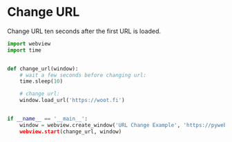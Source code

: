 # Change URL

Change URL ten seconds after the first URL is loaded.

``` python
import webview
import time


def change_url(window):
    # wait a few seconds before changing url:
    time.sleep(10)

    # change url:
    window.load_url('https://woot.fi')


if __name__ == '__main__':
    window = webview.create_window('URL Change Example', 'https://pywebview.flowrl.com/hello'')
    webview.start(change_url, window)
```
